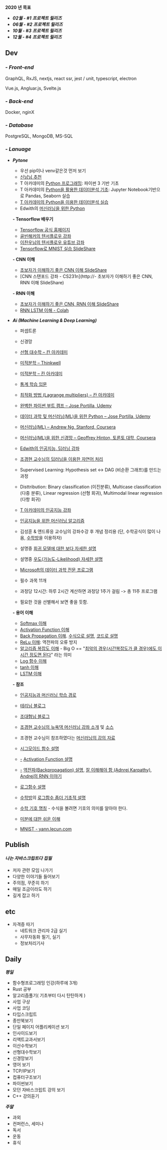 **2020 년 목표**

+ ***02월 - #1 프로젝트 릴리즈***
+ ***06월 - #2 프로젝트 릴리즈***
+ ***10월 - #3 프로젝트 릴리즈***
+ ***12월 - #4 프로젝트 릴리즈***



## Dev

### ***- Front-end***

GraphQL, RxJS, nextjs, react ssr, jest / unit, typescript, electron

Vue.js, Angluar.js, Svelte.js

### ***- Back-end***

Docker, nginX

### ***- Database***

PostgreSQL, MongoDB, MS-SQL

### ***- Lanuage***

+ ***Pytone***

  + 우선 pip이나 venv같은것 먼저 보기
  + [신남님 추천](http://pythonstudy.xyz/python/article/6-Python-%EC%BD%94%EB%94%A9%EC%9D%98-%EA%B8%B0%EC%B4%88](http://pythonstudy.xyz/python/article/6-Python-코딩의-기초))
  + T 아카데미의 [Python 프로그래밍](https://tacademy.sktechx.com/live/player/onlineLectureDetail.action?seq=89): 파이썬 3 기반 기초 
  + T 아카데미의 [Python을 활용한 데이터분석 기초](https://tacademy.sktechx.com/live/player/onlineLectureDetail.action?seq=132): Jupyter Notebook기반으로 Pandas, Seaborn 실습
  + [T 아카데미의 Python을 이용한 데이터분석 실습](https://tacademy.sktechx.com/live/player/onlineLectureDetail.action?seq=119)
  + Edwith의 [머신러닝을 위한 Python](https://www.edwith.org/aipython/joinLectures/14365)

  **- Tensorflow 배우기**

  - [Tensorflow 공식 홈페이지](https://www.tensorflow.org/tutorials/)
  - [골빈해커의 텐서플로우 강좌](https://github.com/golbin/TensorFlow-Tutorials)
  - [이찬우님의 텐서플로우 유튜브 강좌](https://www.youtube.com/watch?v=a74pFg8paVc&list=PL1H8jIvbSo1qlXVcdZTH2xsYFp3e1Nmjf)
  - [Tensorflow로 MNIST 실습 SlideShare](https://www.slideshare.net/leeseungeun/tensorflow-tutorial-72217416)

  **- CNN 이해**

  - [초보자가 이해하기 좋은 CNN 이해 SlideShare](https://www.slideshare.net/leeseungeun/cnn-vgg-72164295)
  - [CNN 스탠포드 강좌 - CS231n](http://- 초보자가 이해하기 좋은 CNN, RNN 이해 SlideShare)

  **- RNN 이해**

  - [초보자가 이해하기 좋은 CNN, RNN 이해 SlideShare](https://www.slideshare.net/modulabs/2-cnn-rnn)
  - [RNN LSTM 이해 - Colah](http://colah.github.io/posts/2015-08-Understanding-LSTMs/)

  

+ ***Ai (Machine Learning & Deep Learning)***

  - 퍼셉트론
  - 신경망

  - [선형 대수학 – 칸 아카데미](https://www.khanacademy.org/math/linear-algebra)
  - [미적분학 – Thinkwell](https://www.youtube.com/watch?v=EX_is9LzFSY)
  - [미적분학 – 칸 아카데미](https://www.khanacademy.org/math/differential-calculus)
  - [통계 학습 입문 ](http://www-bcf.usc.edu/~gareth/ISL)
  - [최적화 방법 (Lagrange multipliers) – 칸 아카데미](https://www.khanacademy.org/math/multivariable-calculus/applications-of-multivariable-derivatives/constrained-optimization/a/lagrange-multipliers-examples)
  - [완벽한 파이썬 부트 캠프 – Jose Portilla, Udemy](https://www.udemy.com/complete-python-bootcamp)
  - [데이터 과학 및 머신러닝(ML)을 위한 Python – Jose Portilla, Udemy](https://www.udemy.com/python-for-data-science-and-machine-learning-bootcamp)
  - [머신러닝(ML) – Andrew Ng, Stanford, Coursera](https://www.coursera.org/learn/machine-learning)
  - [머신러닝(ML)을 위한 신경망 – Geoffrey Hinton, 토론토 대학, Coursera](https://www.coursera.org/learn/neural-networks)
  - [Edwith의 인공지능, 딥러닝 강좌](https://www.edwith.org/)
  - [조경현 교수님의 딥러닝을 이용한 자연어 처리](https://www.edwith.org/deepnlp/lecture/29197/)

  - Supervised Learning: Hypothesis  set <-> DAG (비순환 그래프)를 만드는 과정
  - Disttribution: Binary classification (이진분류), Multicase classification (다중 분류), Linear regression (선형 회귀), Multimodal linear regression (다항 회귀)
  - [T 아카데미의 인공지능](https://tacademy.sktechx.com/live/player/listOnline.action)[ 강좌](https://tacademy.sktechx.com/live/player/listOnline.action)
  - [인공지능을 위한 머신러닝 알고리즘](https://tacademy.sktechx.com/live/player/onlineLectureDetail.action?seq=103)

  - 김성훈 & 앤드류응 교수님의 강좌수강 후 개념 정리용 (단, 수학공식이 많이 나옴, [수학방](http://mathbang.net/)을 이용하자)
  - 설명중 [회귀 모델에 대한 보다 자세한 설명](https://brunch.co.kr/@gimmesilver/17)
  - 설명중 [우도(가능도-Likelihood) 자세한 설명](http://rstudio-pubs-static.s3.amazonaws.com/204928_c2d6c62565b74a4987e935f756badfba.html)
  - [Microsoft의 데이터 과학 전문 프로그램](https://academy.microsoft.com/en-us/professional-program/tracks/data-science/)

  - 필수 과목 11개
  - 과정당 12시간: 하루 2시간 계산하면 과정당 1주가 걸림 -> 총 11주 프로그램     
  - 필요한 것을 선별해서 보면 좋을 듯함.

  **- 용어 이해**

  +  [Softmax 이해](http://mongxmongx2.tistory.com/30?category=654373)
  +  [Activation Function 이해](http://mongxmongx2.tistory.com/13?category=654373)
  +  [Back Propagation 이해](http://llnntms.tistory.com/31). [수식으로 설명](http://aikorea.org/cs231n/optimization-2/), [코드로 설명](https://www.slideshare.net/freepsw/backpropagationcs231n)
  +  [ReLu 이해](http://mongxmongx2.tistory.com/13?category=654373): 역전파의 오류 방지
  +  [알고리즘 복잡도 이해](http://gompangs.tistory.com/31) - Big O == "[최악의 경우(시간복잡도가 클 경우)에도 이 시간 정도면 된다](http://baekhorang.tistory.com/entry/전산학개론04-알고리즘Algorithm-개념-및-용어정리)" 라는 의미
  +  [Log 함수 이해](https://ko.wikipedia.org/wiki/로그)
  +  [tanh 이해](https://ko.wikipedia.org/wiki/쌍곡선함수)
  +  [LSTM 이해](http://colah.github.io/posts/2015-08-Understanding-LSTMs/)

  

  **- 참조**

  - [인공지능과 머신러닝 학습 경로](https://projectresearch.co.kr/2017/06/14/인공지능ai과-머신러닝ml-학습-경로/)

  - [테리님 블로그](http://t-robotics.blogspot.com/2015/05/deep-learning.html#.W2OxvtgzYWp)

  - [조대협님 블로그](http://bcho.tistory.com/1140?category=555440)
  - [조경현 교수님의 뉴욕댁 머신러닝 강좌 소개](https://sites.google.com/site/deepernn/home/blog/lecturenotebriefintroductiontomachinelearningwithoutdeeplearning) 및 [소스](https://github.com/nyu-dl/Intro_to_ML_Lecture_Note)
  - 조경현 교수님이 참조하였다는 [머신러닝의 강의 자료](http://people.csail.mit.edu/dsontag/courses/ml16/)

  - [시그모이드 함수 설명](http://bcho.tistory.com/1142)
  - [-](http://bcho.tistory.com/1142) [Activation Function 설명](http://prog3.com/sbdm/blog/cyh_24/article/details/50593400)
  - [-](http://bcho.tistory.com/1142) [역전파(Backpropagation) 설명](http://jaejunyoo.blogspot.com/2017/01/backpropagation.html), [잘 이해해야 함 (Adnrej Karpathy)](https://medium.com/@karpathy/yes-you-should-understand-backprop-e2f06eab496b), [Andrej의 RNN 이야기](http://karpathy.github.io/2015/05/21/rnn-effectiveness/)

  - [로그함수 설명](https://ghebook.blogspot.com/2011/02/logarithmic-function.html)

  - [수학방](http://mathbang.net/)의 [로그함수 좀더 기초적 설명](http://mathbang.net/595)

  - [수학 기호 명칭](https://librewiki.net/wiki/수학_기호) - 수식을 볼려면 기호의 의미를 알아야 한다.

  - [미분에 대한 쉬운 이해](https://ko.wikiversity.org/wiki/미적분에_대한_쉬운_이해)

  - [MNIST - yann.lecun.com](http://yann.lecun.com/exdb/mnist/)



## Publish

#### ***나는 자바스크립트다 집필***

+ 저자 관련 모임 나가기
+ 다양한 이야기들 들어보기
+ 주의점, 꾸준히 하기
+ 매일 조금이라도 하기
+ 길게 잡고 하기



## etc

- 자격증 따기
  - 네트워크 관리자 2급 실기
  - 사무자동화 필기, 실기
  - 정보처리기사



## Daily

***평일***

- 함수형프로그래밍 인강(하루에 3개)
- Rust 공부
- 알고리즘풀기( 기초부터 다시 탄탄하게 )
- 사업 구상
- 사업 코딩
- 타입스크립트
- 종만북보기
- 단일 페이지 어플리케이션 보기
- 인사이드보기
- 리액트교과서보기
- 이산수학보기
- 선형대수학보기
- 신경망보기
- 영어 보기
- TCP/IP보기
- 컵퓨터구조보기
- 파이썬보기
- 모던 자바스크립트 강의 보기
- C++ 강의듣기

***주말***

+ 과외
+ 컨퍼런스, 세미나
+ 독서
+ 운동
+ 휴식